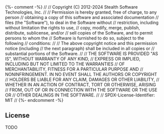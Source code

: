 {%- comment -%}
//
// Copyright (C) 2012-2024 Stealth Software Technologies, Inc.
//
// Permission is hereby granted, free of charge, to any person
// obtaining a copy of this software and associated documentation
// files (the "Software"), to deal in the Software without
// restriction, including without limitation the rights to use,
// copy, modify, merge, publish, distribute, sublicense, and/or
// sell copies of the Software, and to permit persons to whom the
// Software is furnished to do so, subject to the following
// conditions:
//
// The above copyright notice and this permission notice (including
// the next paragraph) shall be included in all copies or
// substantial portions of the Software.
//
// THE SOFTWARE IS PROVIDED "AS IS", WITHOUT WARRANTY OF ANY KIND,
// EXPRESS OR IMPLIED, INCLUDING BUT NOT LIMITED TO THE WARRANTIES
// OF MERCHANTABILITY, FITNESS FOR A PARTICULAR PURPOSE AND
// NONINFRINGEMENT. IN NO EVENT SHALL THE AUTHORS OR COPYRIGHT
// HOLDERS BE LIABLE FOR ANY CLAIM, DAMAGES OR OTHER LIABILITY,
// WHETHER IN AN ACTION OF CONTRACT, TORT OR OTHERWISE, ARISING
// FROM, OUT OF OR IN CONNECTION WITH THE SOFTWARE OR THE USE OR
// OTHER DEALINGS IN THE SOFTWARE.
//
// SPDX-License-Identifier: MIT
//
{%- endcomment -%}

## License

TODO
